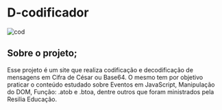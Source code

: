 # D-codificador
![cod](https://user-images.githubusercontent.com/43799802/176795235-a07a783b-67b1-4edf-809c-2207e068feb0.PNG)

## Sobre o projeto;
Esse projeto é um site que realiza codificação e decodificação de mensagens em Cifra de César ou Base64. O mesmo tem por objetivo praticar o conteúdo estudado sobre 
Eventos em JavaScript, Manipulação do DOM, Função: .atob e .btoa, dentre outros que foram ministrados pela Resilia Educação.
